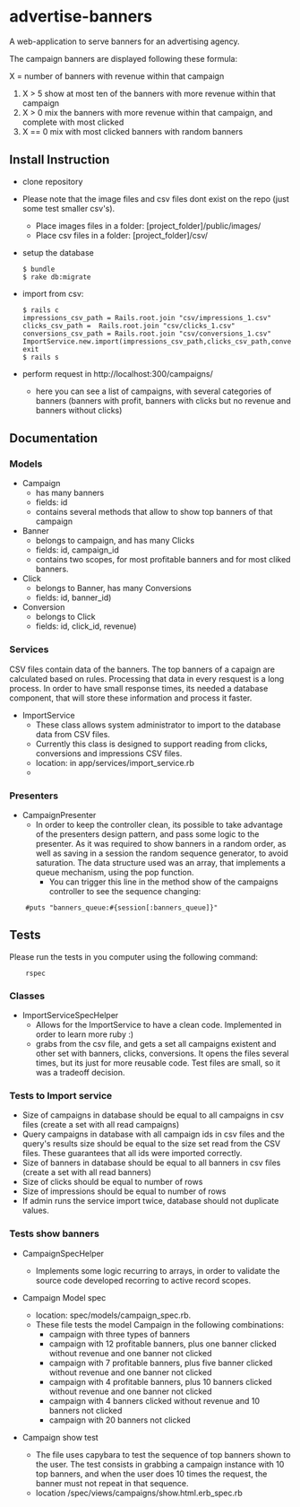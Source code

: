 # advertise-banners
A web-application to serve banners for an advertising agency.


The campaign banners are displayed following these formula:

X = number of banners with revenue within that campaign

1. X > 5
  show at most ten of the banners with more revenue within that campaign
2. X > 0
  mix the banners with more revenue within that campaign, and complete with most clicked
3. X == 0
  mix with most clicked banners with random banners

## Install Instruction
  * clone repository
  * Please note that the image files and csv files dont exist on the repo (just some test smaller csv's).
    * Place images files in a folder: [project_folder]/public/images/
    * Place csv files in a folder: [project_folder]/csv/
  * setup the database

    ```
    $ bundle
    $ rake db:migrate
    ```

  * import from csv:

    ```
    $ rails c
    impressions_csv_path = Rails.root.join "csv/impressions_1.csv"
    clicks_csv_path =  Rails.root.join "csv/clicks_1.csv"
    conversions_csv_path = Rails.root.join "csv/conversions_1.csv"
    ImportService.new.import(impressions_csv_path,clicks_csv_path,conversions_csv_path)
    exit
    $ rails s
    ```
    
  * perform request in http://localhost:300/campaigns/
      - here you can see a list of campaigns, with several categories of banners (banners with profit, banners with clicks but no revenue and banners without clicks)


## Documentation

### Models
  * Campaign
    * has many banners
    * fields: id
    * contains several methods that allow to show top banners of that campaign
  * Banner
    * belongs to campaign, and has many Clicks
    * fields: id, campaign_id
    * contains two scopes, for most profitable banners and for most cliked banners.
  * Click
    * belongs to Banner, has many Conversions
    * fields: id, banner_id)
  * Conversion
    * belongs to Click
    * fields: id, click_id, revenue)

### Services
 CSV files contain data of the banners. The top banners of a capaign are calculated based on rules. Processing that data in every resquest is a long process. In order to have small response times, its needed a database component, that will store these information and process it faster.
  * ImportService
    * These class allows system administrator to import to the database data from CSV files.
    * Currently this class is designed to support reading from clicks, conversions and impressions CSV files.
    * location: in app/services/import_service.rb
    * 

### Presenters
  * CampaignPresenter
    * In order to keep the controller clean, its possible to take advantage of the presenters design pattern, and pass some logic to the presenter. As it was required to show banners in a random order, as well as saving in a session the random sequence generator, to avoid saturation. The data structure used was an array, that implements a queue mechanism, using the pop function.
      - You can trigger this line in the method show of the campaigns controller to see the sequence changing:

```
    #puts "banners_queue:#{session[:banners_queue]}"
```

## Tests
Please run the tests in you computer using the following command:

```
    rspec
```

### Classes
  * ImportServiceSpecHelper
    * Allows for the ImportService to have a clean code. Implemented in order to learn more ruby :)
    * grabs from the csv file, and gets a set all campaigns existent and other set with banners, clicks, conversions. It opens the files several times, but its just for more reusable code. Test files are small, so it was a tradeoff decision.

### Tests to Import service
  * Size of campaigns in database should be equal to all campaigns in csv files (create a set with all read campaigns)
  * Query campaigns in database with all campaign ids in csv files and the query's results size should be equal to the size set read from the CSV files. These guarantees that all ids were imported correctly.
  * Size of banners in database should be equal to all banners in csv files (create a set with all read banners)
  * Size of clicks should be equal to number of rows
  * Size of impressions should be equal to number of rows
  * If admin runs the service import twice, database should not duplicate values.

### Tests show banners
  * CampaignSpecHelper
    * Implements some logic recurring to arrays, in order to validate the source code developed recorring to active record scopes. 
  * Campaign Model spec
    * location: spec/models/campaign_spec.rb. 
    * These file tests the model Campaign in the following combinations:
      * campaign with three types of banners
      * campaign with 12 profitable banners, plus one banner clicked without revenue and one banner not clicked
      * campaign with 7 profitable banners, plus five banner clicked without revenue and one banner not clicked
      * campaign with 4 profitable banners, plus 10 banners clicked without revenue and one banner not clicked
      * campaign with 4 banners clicked without revenue and 10 banners not clicked
      * campaign with 20 banners not clicked
      
  * Campaign show test
    * The file uses capybara to test the sequence of top banners shown to the user. The test consists in grabbing a campaign instance with 10 top banners, and when the user does 10 times the request, the banner must not repeat in that sequence.
    * location /spec/views/campaigns/show.html.erb_spec.rb


